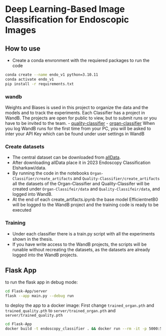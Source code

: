 # Deep Learning-Based Image Classification for Endoscopic Images
## How to use
- Create a conda envronment with the requiered packages to run the code
```bash
conda create --name endo_v1 python=3.10.11
conda activate endo_v1
pip install -r requirements.txt
```
### wandb
Weights and Biases is used in this project to organize the data and the models and to track the experiments.
Each Classifier has a project in WandB. The projects are open for public to view, but to submit runs or you have to be invited to the team.
    - [quality-classifier](https://wandb.ai/d-ml/quality-classifier-1/overview?workspace=user-elsharkawi99)
    - [organ-classifier](https://wandb.ai/d-ml/Organ-Classifier-1/overview?workspace=user-elsharkawi99)
When you log WandB runs for the first time from your PC, you will be asked to inter your API Key which can be found under user settings in WandB
### Create datasets 
- The central dataset can be downloaded from [allData](https://drive.google.com/drive/folders/17NOXGLKOTXT_f0_xuNggdmOFUcOs4GrM?usp=sharing).
- After downloading allData place it in 2023 Endoscopy Classification Elsharkawi/data.
- By running the code in the notebooks `Organ-Classifier/create_artifacts` and `Quality-Classifier/create_artifacts` all the datasets of the Organ-Classifier and Quality-Classifer will be created under `Organ-Classifeir/data` and `Quality-Classifeir/data`, and logged into WandB.
- At the end of each create_artifacts.ipynb the base model EfficientnetB0 will be logged to the WandB project and the training code is ready to be executed
### Training
- Under each classifier there is a train.py script with all the experiments shown in the thesis.
- If you have write access to the WandB projects, the scripts will be runable without recreating the datasets, as the datasets are already logged into the WandB projects. 
## Flask App
to run the flask app in debug mode:
```bash
cd Flask-App/server
flask --app main.py --debug run
```
to deploy the app to a docker image:
First change `trained_organ.pth` and `trained_quality.pth` to `server/trained_organ.pth` and `server/trained_quality.pth`
```bash
cd Flask-App
docker build -t endoscopy_classifier . && docker run --rm -it -p 5000:5000 endoscopy_classifier
```